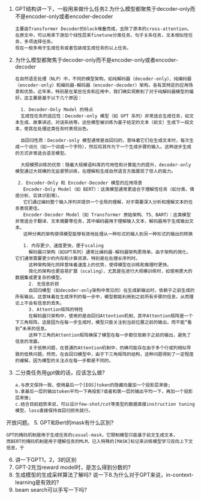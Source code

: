 1. GPT结构讲一下，一般用来做什么任务2.为什么模型都聚焦于decoder-only而不是encoder-only或者encoder-decoder
   ```
   主要由Transformer Decoder的block堆叠而成，去除了原本的cross-attention。
   在原文中，可以用来下游加个线性层来finetune分类任务，句子关系任务，文本相似性任务，多项选择任务。
   现在一般多用于生成任务或者包装成生成任务的以上任务。
   ```
2. 为什么模型都聚焦于decoder-only而不是encoder-only或者encoder-decoder
   ```
   在自然语言处理（NLP）中，不同的模型架构，如纯解码器（decoder-only）、纯编码器（encoder-only）和编码器-解码器（encoder-decoder）架构，各有其特定的应用场景和优势。近年来，特别是在某些任务和应用中，我们确实观察到了对于纯解码器模型的偏好。这主要是基于以下几个原因：

     1. Decoder-Only Model 的特点
     生成性任务的适应性：Decoder-only 模型（如 GPT 系列）非常适合生成任务，如文本生成、故事讲述、对话系统等。这些模型被训练为基于给定的文本（前文）生成下一段文本，使其在处理这类任务时表现出色。
     
     自回归性质：Decoder-only 模型通常是自回归的，意味着它们在生成文本时，每次生成一个词元（如一个词或一个字符），然后将其作为下一个生成步骤的输入。这种逐步生成的方式非常适合语言模型。
     
     大规模预训练的优势：随着大规模语料库的可用性和计算能力的提升，decoder-only 模型通过大规模的无监督预训练，在理解和生成自然语言方面展现了惊人的能力。
   ```

   ```
    2. Encoder-Only 和 Encoder-Decoder 模型的应用场景
      Encoder-Only Model（如 BERT）：这类模型通常更适合于理解性任务（如分类、情感分析、实体识别等）。
      它们通过编码整个输入序列并提供一个全局的理解，对于需要深入分析和理解文本的任务表现更佳。
      Encoder-Decoder Model（如 Transformer 原始架构、T5、BART）：这类模型非常适合于翻译、文本摘要等任务，其中编码器用于理解输入文本，解码器用于生成输出文本。
      这种分离的架构使得模型能够有效地处理从一种形式的输入到另一种形式的输出的转换
   ```
   ```
      1. 内存更少、速度更快，便于scaling
        解码器只架构（如GPT系列）通常比编码器-解码器架构更简单。由于架构的简化，它们通常需要更少的内存和计算资源，特别是在处理长序列时。
        这种架构简化同样意味着速度上的优势，使得模型在训练和推理时更快。
        简化的架构也更容易扩展（scaling），尤其是在进行大规模训练时，如使用更大的数据集或更复杂的模型。
        2. 无信息折损
        自回归模型（如decoder-only架构中常见的）在生成新输出时，依赖于之前生成的所有输出。这意味着在生成序列的每一步中，模型都能利用到之前所有步骤的信息，从而理论上不会有信息的丢失。
        3. Attention矩阵的特性
        在解码器只架构中，使用的是自回归Attention机制，其中Attention矩阵是一个下三角矩阵。这是因为在每一步生成时，模型只能关注到当前位置之前的输出，而不能“看到”未来的信息。
        这种下三角的Attention矩阵确保了模型在每一步都仅依赖于之前的输出，避免了信息的泄露。
        关于低秩问题，在普通的Attention机制中，的确可能存在由于多个行或列相似导致的低秩问题。然而，在自回归模型中，由于下三角矩阵的结构，这种问题得到了一定程度的缓解，因为模型的关注点在每一步都是不同的。
   ```
4. 二分类任务用gpt做的话，应该怎么做? 
   ```
   a.与原文保持一致，使用最后一个[EOS]token的隐藏向量加一个投影层来做;
   b.拿最后一层的输出token平均一下再投影?或者和第一层的输出平均一下，再加一个投影层来做;
   c.结合目前趋势来说，可以设计few-shot/cot等类型的数据直接instruction tuning模型，loss直接保持自回归损失就行。
   ```
开放问题。
5. GPT和Bert的mask有什么区别?
   ```
   GPT的掩码机制是用于生成任务的casual-mask，它限制模型只能基于前文生成文本，
   而BERT的掩码机制是用于理解任务的MLM，已入特殊的[MASK]标记来训练模型学习双向上下文信息，于
   ```
6. 讲一下GPT1，2，3的区别
7. GPT-2充当reward model时，是怎么得到分数的?
8. 生成模型的生成采样算法了解吗? 说一下8.为什么对于GPT来说，in-context-learning是有效的?
9. beam search可以手写一下吗?
